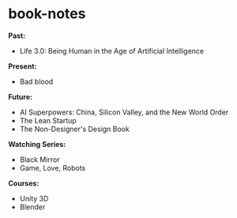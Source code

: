 # book-notes

<b> Past: </b>
<ul>
  <li>Life 3.0: Being Human in the Age of Artificial Intelligence</li>
</ul>

<b> Present: </b>
<ul>
    <li> Bad blood </li>
</ul>

<b> Future: </b>
<ul>
  <li> AI Superpowers: China, Silicon Valley, and the New World Order </li>
  <li> The Lean Startup </li>
  <li> The Non-Designer's Design Book </li>
</ul>

<b> Watching Series: </b>
<ul>
  <li>Black Mirror</li>
  <li>Game, Love, Robots</li>
</ul>

<b> Courses: </b>
<ul>
  <li>Unity 3D</li>
  <li>Blender</li>
</ul>
